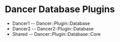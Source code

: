 Dancer Database Plugins
=======================

* Dancer1 -- Dancer::Plugin::Database
* Dancer2 -- Dancer2::Plugin::Database
* Shared  -- Dancer::Plugin::Database::Core
